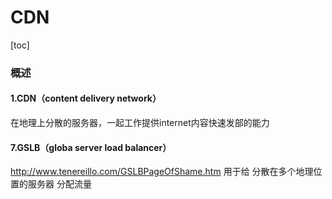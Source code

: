 # CDN

[toc]

### 概述

#### 1.CDN（content delivery network）
在地理上分散的服务器，一起工作提供internet内容快速发部的能力

#### 7.GSLB（globa server load balancer）
http://www.tenereillo.com/GSLBPageOfShame.htm
用于给 分散在多个地理位置的服务器 分配流量
